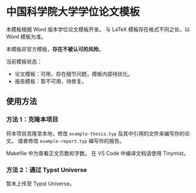 # 中国科学院大学学位论文模板

本模板根据 Word 版本学位论文模板开发。
与 LaTeX 模板存在格式不同之处，以 Word 模板为准。

本模板非官方模板，**存在不被认可的风险**。

当前模板状态：

- 论文模板：可用，存在细节问题，模板内部待优化。
- 报告模板：暂不可用，待修复。

## 使用方法

### 方法 1：克隆本项目

将本项目克隆至本地，修改 `example-thesis.typ` 及其中引用的文件来编写你的论文。
或者修改 `example-report.typ` 编写你的报告。

Makefile 中为查看正文页数和字数。
在 VS Code 中编译文档请使用 Tinymist。

### 方法 2：通过 Typst Universe

暂未上传至 Typst Universe。

